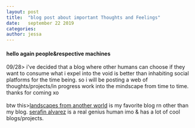 ```yaml
---
layout: post
title:  "blog post about important Thoughts and Feelings"
date:   september 22 2019
categories: 
author: jessa
---
```

<h4>hello again people&respective machines</h4>
<p>09/28> i've decided that a blog where other humans can choose if they want to consume what i expel into the void is better than inhabiting social platforms for the time being. so i will be posting a web of thoughts/projects/in progress work into the mindscape from time to time. thanks for coming xo
<br>
<br>
btw this><a href="https://landscapesfromanother.world/">landscapes from another world</a>
is my favorite blog rn other than my blog. <a href="http://serafinalvarez.net/">serafin alvarez</a> is a real genius human imo & has a lot of cool blogs/projects.
<br>
 </p>
